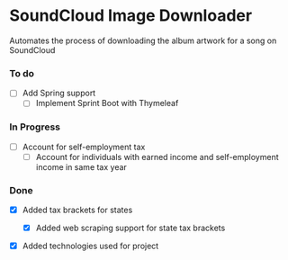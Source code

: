 # SoundCloud Image Downloader
Automates the process of downloading the album artwork for a song on SoundCloud

### To do 
- [ ] Add Spring support
  - [ ] Implement Sprint Boot with Thymeleaf

### In Progress
- [ ] Account for self-employment tax
  - [ ] Account for individuals with earned income and self-employment income in same tax year

### Done
- [x] Added tax brackets for states
  - [x] Added web scraping support for state tax brackets
- [x] Added technologies used for project
 